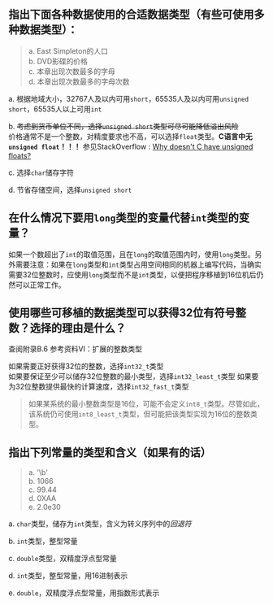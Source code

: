 ## 指出下面各种数据使用的合适数据类型（有些可使用多种数据类型）：
> a. East Simpleton的人口  
> b. DVD影碟的价格  
> c. 本章出现次数最多的字母  
> d. 本章出现次数最多的字母次数  

a. 根据地域大小，32767人及以内可用`short`，65535人及以内可用`unsigned short`，65535人以上可用`int`

b. ~~考虑到货币单位不同，选择`unsigned short`类型可尽可能降低溢出风险~~  
价格通常不是一个整数，对精度要求也不高，可以选择`float`类型。**C语言中无`unsigned float`！！！** 参见StackOverflow : [Why doesn't C have unsigned floats?](http://stackoverflow.com/questions/512022/why-doesnt-c-have-unsigned-floats)

c. 选择`char`储存字符

d. 节省存储空间，选择`unsigned short`

## 在什么情况下要用`long`类型的变量代替`int`类型的变量？

如果一个数超出了`int`的取值范围，且在`long`的取值范围内时，使用`long`类型。另外需要注意：如果在`long`类型和`int`类型占用空间相同的机器上编写代码，当确实需要32位整数时，应使用`long`类型而不是`int`类型，以便把程序移植到16位机后仍然可以正常工作。

## 使用哪些可移植的数据类型可以获得32位有符号整数？选择的理由是什么？
查阅附录B.6 参考资料VI：扩展的整数类型

如果需要正好获得32位的整数，选择`int32_t`类型  
如果要保证至少可以储存32位整数的最小类型，选择`int32_least_t`类型
如果要为32位整数提供最快的计算速度，选择`int32_fast_t`类型

> 如果某系统的最小整数类型是16位，可能不会定义`int8_t`类型。尽管如此，该系统仍可使用`int8_least_t`类型，但可能把该类型实现为16位的整数类型。

## 指出下列常量的类型和含义（如果有的话）
> a. '\b'  
> b. 1066  
> c. 99.44  
> d. 0XAA  
> e. 2.0e30

a. `char`类型，储存为`int`类型，含义为转义序列中的*回退符*

b. `int`类型，整型常量

c. `double`类型，双精度浮点型常量

d. `int`类型，整型常量，用16进制表示

e. `double`，双精度浮点型常量，用指数形式表示
